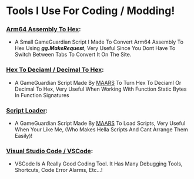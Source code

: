 # **Tools I Use For Coding / Modding**!
### [Arm64 Assembly To Hex](https://github.com/ChrxnZ/Tools-I-Use-For-Coding-Or-Modding/blob/main/Online_Arm64Asm_To_Hex.lua):
* A Small GameGuardian Script I Made To Convert Arm64 Assembly To Hex Using ***gg.MakeRequest***, Very Useful Since You Dont Have To Switch Between Tabs To Convert It On The Site.
### [Hex To Deciaml / Decimal To Hex](https://github.com/ChrxnZ/Tools-I-Use-For-Coding-Or-Modding/blob/main/HexToDecimal_And_DecimalToHex.lua):
* A GameGuardian Script Made By [MAARS](https://gameguardian.net/forum/profile/1138303-maars/) To Turn Hex To Deciaml Or Decimal To Hex, Very Useful When Working With Function Static Bytes In Function Signatures
### [Script Loader](https://github.com/ChrxnZ/Tools-I-Use-For-Coding-Or-Modding/blob/main/Script_Loader.lua):
* A GameGuardian Script Made By [MAARS](https://gameguardian.net/forum/profile/1138303-maars/) To Load Scripts, Very Useful When Your Like Me, (Who Makes Hella Scripts And Cant Arrange Them Easily)!
### [Visual Studio Code / VSCode](https://code.visualstudio.com/download):
* VSCode Is A Really Good Coding Tool. It Has Many Debugging Tools, Shortcuts, Code Error Alarms, Etc...!
